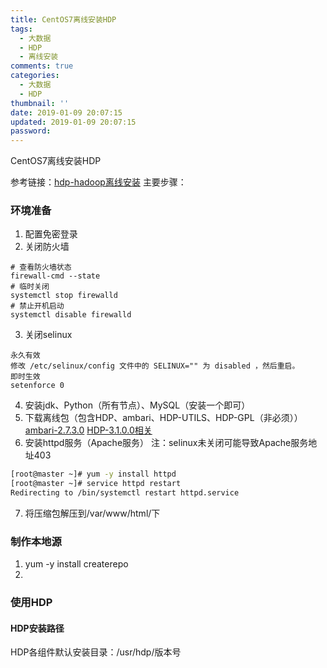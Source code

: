 ```yaml
---
title: CentOS7离线安装HDP
tags:
  - 大数据
  - HDP
  - 离线安装
comments: true
categories:
  - 大数据
  - HDP
thumbnail: ''
date: 2019-01-09 20:07:15
updated: 2019-01-09 20:07:15
password:
---
```

CentOS7离线安装HDP
<!-- more -->
参考链接：[hdp-hadoop离线安装](https://blog.csdn.net/qq_35094452/article/details/81329003)
主要步骤：
### 环境准备
1. 配置免密登录
2. 关闭防火墙
```shell
# 查看防火墙状态
firewall-cmd --state
# 临时关闭
systemctl stop firewalld
# 禁止开机启动
systemctl disable firewalld
```
3. 关闭selinux
```shell
永久有效
修改 /etc/selinux/config 文件中的 SELINUX="" 为 disabled ，然后重启。
即时生效
setenforce 0
```
4. 安装jdk、Python（所有节点）、MySQL（安装一个即可）
5. 下载离线包（包含HDP、ambari、HDP-UTILS、HDP-GPL（非必须））
[ambari-2.7.3.0](https://docs.hortonworks.com/HDPDocuments/Ambari-2.7.3.0/bk_ambari-installation/content/ambari_repositories.html)
[HDP-3.1.0.0相关](https://docs.hortonworks.com/HDPDocuments/Ambari-2.7.3.0/bk_ambari-installation/content/hdp_31_repositories.html)
6. 安装httpd服务（Apache服务）
注：selinux未关闭可能导致Apache服务地址403
```bash
[root@master ~]# yum -y install httpd
[root@master ~]# service httpd restart
Redirecting to /bin/systemctl restart httpd.service
```
7. 将压缩包解压到/var/www/html/下
### 制作本地源
1. yum -y install createrepo
2. 
### 使用HDP
#### HDP安装路径
HDP各组件默认安装目录：/usr/hdp/版本号
